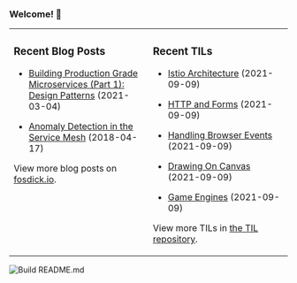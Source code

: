 ### Welcome! 👋
<!--
- 🔭 I’m currently working on ...
- 🌱 I’m currently learning ...
- 👯 I’m looking to collaborate on ...
- 🤔 I’m looking for help with ...
- 💬 Ask me about ...
- 📫 How to reach me: ...
- 😄 Pronouns: ...
- ⚡ Fun fact: ...
-->

<table>
<tr>
<td valign="top" width="50%">

### Recent Blog Posts
<!-- Blog entries start -->
- [Building Production Grade Microservices (Part 1): Design Patterns](https://www.fosdick.io/2021/03/04/building-production-grade-microservices-part-1.html) (2021-03-04)

- [Anomaly Detection in the Service Mesh](https://www.fosdick.io/2018/04/17/anomaly-detection-in-the-service-mesh.html) (2018-04-17)
<!-- Blog entries end -->
View more blog posts on [fosdick.io](https://www.fosdick.io/).

</td>

<td valign="top" width="50%">

### Recent TILs
<!-- TILs start -->
- [Istio Architecture](https://github.com/fosdickio/til/blob/main/istio/istio-architecture.md) (2021-09-09)

- [HTTP and Forms](https://github.com/fosdickio/til/blob/main/javascript/18-http-and-forms.md) (2021-09-09)

- [Handling Browser Events](https://github.com/fosdickio/til/blob/main/javascript/15-handling-events.md) (2021-09-09)

- [Drawing On Canvas](https://github.com/fosdickio/til/blob/main/javascript/17-drawing-on-canvas.md) (2021-09-09)

- [Game Engines](https://github.com/fosdickio/til/blob/main/video-game-design/01-game-engines.md) (2021-09-09)
<!-- TILs end -->
View more TILs in [the TIL repository](https://github.com/fosdickio/til).

</td>
</tr>
</table>

![Build README.md](https://github.com/fosdickio/fosdickio/workflows/Build%20README.md/badge.svg)
